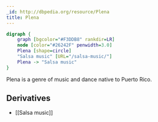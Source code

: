 ```yaml
---
_id: http://dbpedia.org/resource/Plena
title: Plena
---
```


```dot
digraph {
	graph [bgcolor="#F3DDB8" rankdir=LR]
	node [color="#26242F" penwidth=3.0]
	Plena [shape=circle]
	"Salsa music" [URL="/salsa-music/"]
	Plena -> "Salsa music"
}
```

Plena is a genre of music and dance native to Puerto Rico.

## Derivatives

- [[Salsa music]]
